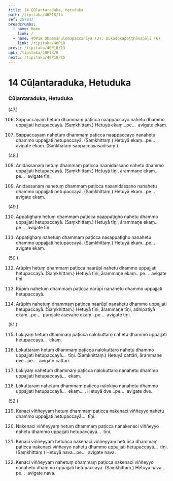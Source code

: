 ```yaml
---
title: 14 Cūḷantaraduka, Hetuduka
path: /tipitaka/40P18/14
ref: 257847
breadcrumbs:
  - name: Home
    link: /
  - name: 40P18 Dhammānulomapaccanīya (3), Dukadukapaṭṭhānapāḷi (6)
    link: /tipitaka/40P18
prevL: /tipitaka/40P18/13
upL: /tipitaka/40P18/0
nextL: /tipitaka/40P18/15
---
```


# 14 Cūḷantaraduka, Hetuduka

### Cūḷantaraduka, Hetuduka

(47.)

106. Sappaccayaṃ hetuṃ dhammaṃ paṭicca naappaccayo nahetu dhammo uppajjati hetupaccayā. (Saṃkhittaṃ.) Hetuyā ekaṃ…pe…  avigate ekaṃ.

107. Sappaccayaṃ nahetuṃ dhammaṃ paṭicca naappaccayo nanahetu dhammo uppajjati hetupaccayā. (Saṃkhittaṃ.) Hetuyā ekaṃ…pe…  avigate ekaṃ. (Saṅkhataṃ sappaccayasadisaṃ.)

(48.)

108. Anidassanaṃ hetuṃ dhammaṃ paṭicca naanidassano nahetu dhammo uppajjati hetupaccayā. (Saṃkhittaṃ.) Hetuyā tīṇi, ārammaṇe ekaṃ…pe…  avigate tīṇi.

109. Anidassanaṃ nahetuṃ dhammaṃ paṭicca nasanidassano nanahetu dhammo uppajjati hetupaccayā. (Saṃkhittaṃ.) Hetuyā ekaṃ…pe…  avigate ekaṃ.

(49.)

110. Appaṭighaṃ hetuṃ dhammaṃ paṭicca naappaṭigho nahetu dhammo uppajjati hetupaccayā. (Saṃkhittaṃ.) Hetuyā tīṇi, ārammaṇe ekaṃ…pe…  avigate tīṇi.

111. Appaṭighaṃ nahetuṃ dhammaṃ paṭicca nasappaṭigho nanahetu dhammo uppajjati hetupaccayā. (Saṃkhittaṃ.) Hetuyā ekaṃ…pe…  avigate ekaṃ.

(50.)

112. Arūpiṃ hetuṃ dhammaṃ paṭicca naarūpī nahetu dhammo uppajjati hetupaccayā. (Saṃkhittaṃ.) Hetuyā tīṇi, ārammaṇe ekaṃ…pe…  avigate tīṇi.

113. Rūpiṃ nahetuṃ dhammaṃ paṭicca narūpī nanahetu dhammo uppajjati hetupaccayā.

114. Arūpiṃ nahetuṃ dhammaṃ paṭicca naarūpī nanahetu dhammo uppajjati hetupaccayā. (Saṃkhittaṃ.) Hetuyā tīṇi, ārammaṇe tīṇi, adhipatiyā ekaṃ…pe…  purejāte āsevane ekaṃ…pe…  avigate tīṇi.

(51.)

115. Lokiyaṃ hetuṃ dhammaṃ paṭicca nalokuttaro nahetu dhammo uppajjati hetupaccayā…  ekaṃ.

116. Lokuttaraṃ hetuṃ dhammaṃ paṭicca nalokuttaro nahetu dhammo uppajjati hetupaccayā…  tīṇi. (Saṃkhittaṃ.) Hetuyā cattāri, ārammaṇe dve…pe…  avigate cattāri.

117. Lokiyaṃ nahetuṃ dhammaṃ paṭicca nalokuttaro nanahetu dhammo uppajjati hetupaccayā…  ekaṃ.

118. Lokuttaraṃ nahetuṃ dhammaṃ paṭicca nalokiyo nanahetu dhammo uppajjati hetupaccayā…  ekaṃ… . Hetuyā dve…pe…  avigate dve.

(52.)

119. Kenaci viññeyyaṃ hetuṃ dhammaṃ paṭicca nakenaci viññeyyo nahetu dhammo uppajjati hetupaccayā…  tīṇi.

120. Nakenaci viññeyyaṃ hetuṃ dhammaṃ paṭicca nanakenaci viññeyyo nahetu dhammo uppajjati hetupaccayā…  tīṇi.

121. Kenaci viññeyyaṃ hetuñca nakenaci viññeyyaṃ hetuñca dhammaṃ paṭicca nakenaci viññeyyo nahetu dhammo uppajjati hetupaccayā…  tīṇi. (Saṃkhittaṃ.) Hetuyā nava…pe…  avigate nava.

122. Kenaci viññeyyaṃ nahetuṃ dhammaṃ paṭicca nakenaci viññeyyo nanahetu dhammo uppajjati hetupaccayā. (Saṃkhittaṃ.) Hetuyā nava…pe…  avigate nava.


